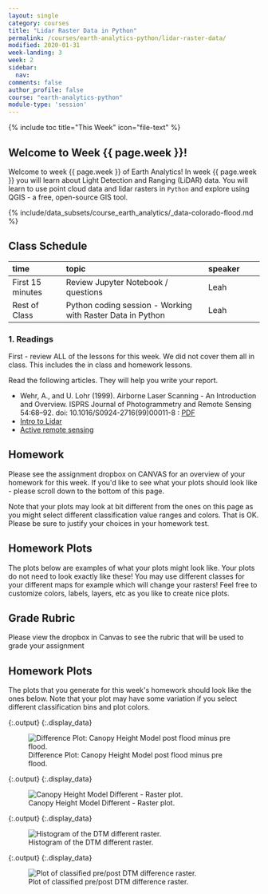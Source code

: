 ```yaml
---
layout: single
category: courses
title: "Lidar Raster Data in Python"
permalink: /courses/earth-analytics-python/lidar-raster-data/
modified: 2020-01-31
week-landing: 3
week: 2
sidebar:
  nav:
comments: false
author_profile: false
course: "earth-analytics-python"
module-type: 'session'
---
```

{% include toc title="This Week" icon="file-text" %}

<div class="notice--info" markdown="1">

## <i class="fa fa-ship" aria-hidden="true"></i> Welcome to Week {{ page.week }}!

Welcome to week {{ page.week }} of Earth Analytics! In week {{ page.week }} you will learn about
Light Detection and Ranging (LiDAR) data. You will learn to use point cloud data and
lidar rasters in `Python` and explore using QGIS - a free, open-source GIS tool.

<!-- 
Your final 2013 Colorado flood report assignment is below. Read the assignment
carefully and make sure you've completed all of the steps and followed all of the
guidelines. Use all of the class and homework lessons that you've learned in the
first few weeks to help you complete the assignment.
-->

{% include/data_subsets/course_earth_analytics/_data-colorado-flood.md %}

</div>

## <i class="fa fa-calendar-check-o" aria-hidden="true"></i> Class Schedule

| time          | topic                                                     | speaker           |  |  |
|:--------------|:----------------------------------------------------------|:------------------|:-|:-|
| First 15 minutes       | Review Jupyter Notebook / questions                  | Leah              |  |  |
| Rest of Class | Python coding session - Working with Raster Data in Python | Leah              |  |  |

### 1. Readings

First - review ALL of the lessons for this week. We did not cover them all in class. This
includes the in class and homework lessons.

Read the following articles. They will help you write your report.

* Wehr, A., and U. Lohr (1999). Airborne Laser Scanning - An Introduction and Overview. ISPRS Journal of Photogrammetry and Remote Sensing 54:68–92. doi: 10.1016/S0924-2716(99)00011-8 : <a href="http://citeseerx.ist.psu.edu/viewdoc/download?doi=10.1.1.9.516&rep=rep1&type=pdf" target="_blank" data-proofer-ignore=''><i class="fa fa-download" aria-hidden="true"></i>
PDF</a>
* <a href="https://www.e-education.psu.edu/natureofgeoinfo/node/1888" target="_blank">Intro to Lidar</a>
* <a href="https://www.e-education.psu.edu/natureofgeoinfo/node/1890" target="_blank">Active remote sensing</a>


<div class="notice--warning" markdown="1">

## <i class="fa fa-pencil-square-o" aria-hidden="true"></i> Homework

Please see the assignment dropbox on CANVAS for an overview of your homework for this week. If you'd like to see what your plots should look like - please scroll down to the bottom of this page. 

Note that your plots may look at bit different from the ones on this page as you might select different classification value ranges and colors. That is OK. Please be sure to justify your choices in your homework test. 


</div>

## Homework Plots

The plots below are examples of what your plots might look like. Your plots do not need to look exactly like these! You may use different classes for your different maps for example which will change your rasters! Feel free to customize colors, labels, layers, etc as you like to create nice plots.


## Grade Rubric

Please view the dropbox in Canvas to see the rubric that will be used to grade your assignment

## Homework Plots
The plots that you generate for this week's homework should look like the ones below. 
Note that your plot may have some variation if you select different classification bins and plot colors. 






{:.output}
{:.display_data}

<figure>

<img src = "{{ site.url }}/images/courses/earth-analytics-python/02-intro-to-lidar-and-raster/2018-02-05-intro-lidar-raster-landing-page/2018-02-05-intro-lidar-raster-landing-page_7_0.png" alt = "Difference Plot: Canopy Height Model post flood minus pre flood.">
<figcaption>Difference Plot: Canopy Height Model post flood minus pre flood.</figcaption>

</figure>






{:.output}
{:.display_data}

<figure>

<img src = "{{ site.url }}/images/courses/earth-analytics-python/02-intro-to-lidar-and-raster/2018-02-05-intro-lidar-raster-landing-page/2018-02-05-intro-lidar-raster-landing-page_9_0.png" alt = "Canopy Height Model Different - Raster plot.">
<figcaption>Canopy Height Model Different - Raster plot.</figcaption>

</figure>





{:.output}
{:.display_data}

<figure>

<img src = "{{ site.url }}/images/courses/earth-analytics-python/02-intro-to-lidar-and-raster/2018-02-05-intro-lidar-raster-landing-page/2018-02-05-intro-lidar-raster-landing-page_10_0.png" alt = "Histogram of the DTM different raster.">
<figcaption>Histogram of the DTM different raster.</figcaption>

</figure>





{:.output}
{:.display_data}

<figure>

<img src = "{{ site.url }}/images/courses/earth-analytics-python/02-intro-to-lidar-and-raster/2018-02-05-intro-lidar-raster-landing-page/2018-02-05-intro-lidar-raster-landing-page_11_0.png" alt = "Plot of classified pre/post DTM difference raster.">
<figcaption>Plot of classified pre/post DTM difference raster.</figcaption>

</figure>








